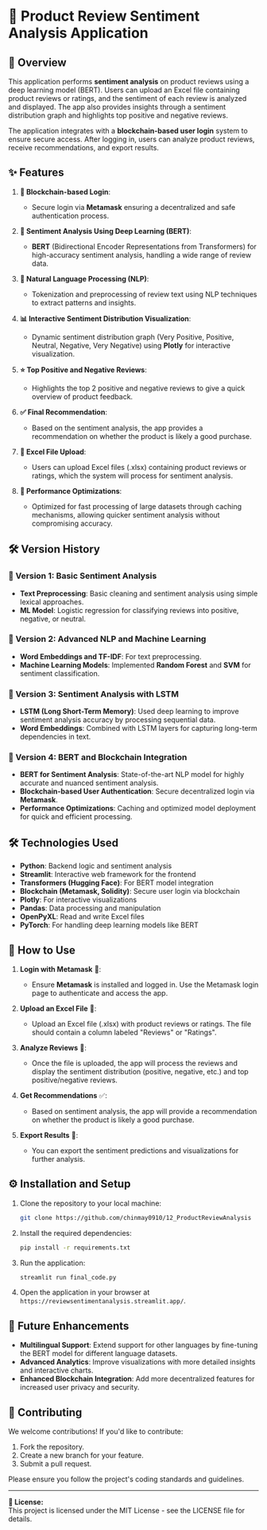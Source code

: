 # 🛒 Product Review Sentiment Analysis Application

## 📄 Overview
This application performs **sentiment analysis** on product reviews using a deep learning model (BERT). Users can upload an Excel file containing product reviews or ratings, and the sentiment of each review is analyzed and displayed. The app also provides insights through a sentiment distribution graph and highlights top positive and negative reviews.

The application integrates with a **blockchain-based user login** system to ensure secure access. After logging in, users can analyze product reviews, receive recommendations, and export results.

## ✨ Features

1. **🔐 Blockchain-based Login**:
   - Secure login via **Metamask** ensuring a decentralized and safe authentication process.

2. **🧠 Sentiment Analysis Using Deep Learning (BERT)**:
   - **BERT** (Bidirectional Encoder Representations from Transformers) for high-accuracy sentiment analysis, handling a wide range of review data.

3. **📝 Natural Language Processing (NLP)**:
   - Tokenization and preprocessing of review text using NLP techniques to extract patterns and insights.

4. **📊 Interactive Sentiment Distribution Visualization**:
   - Dynamic sentiment distribution graph (Very Positive, Positive, Neutral, Negative, Very Negative) using **Plotly** for interactive visualization.

5. **⭐ Top Positive and Negative Reviews**:
   - Highlights the top 2 positive and negative reviews to give a quick overview of product feedback.

6. **✅ Final Recommendation**:
   - Based on the sentiment analysis, the app provides a recommendation on whether the product is likely a good purchase.

7. **📁 Excel File Upload**:
   - Users can upload Excel files (.xlsx) containing product reviews or ratings, which the system will process for sentiment analysis.

8. **🚀 Performance Optimizations**:
   - Optimized for fast processing of large datasets through caching mechanisms, allowing quicker sentiment analysis without compromising accuracy.

## 🛠 Version History

### 🥇 Version 1: Basic Sentiment Analysis
- **Text Preprocessing**: Basic cleaning and sentiment analysis using simple lexical approaches.
- **ML Model**: Logistic regression for classifying reviews into positive, negative, or neutral.

### 🥈 Version 2: Advanced NLP and Machine Learning
- **Word Embeddings and TF-IDF**: For text preprocessing.
- **Machine Learning Models**: Implemented **Random Forest** and **SVM** for sentiment classification.

### 🥉 Version 3: Sentiment Analysis with LSTM
- **LSTM (Long Short-Term Memory)**: Used deep learning to improve sentiment analysis accuracy by processing sequential data.
- **Word Embeddings**: Combined with LSTM layers for capturing long-term dependencies in text.

### 🏅 Version 4: BERT and Blockchain Integration
- **BERT for Sentiment Analysis**: State-of-the-art NLP model for highly accurate and nuanced sentiment analysis.
- **Blockchain-based User Authentication**: Secure decentralized login via **Metamask**.
- **Performance Optimizations**: Caching and optimized model deployment for quick and efficient processing.

## 🛠 Technologies Used
- **Python**: Backend logic and sentiment analysis
- **Streamlit**: Interactive web framework for the frontend
- **Transformers (Hugging Face)**: For BERT model integration
- **Blockchain (Metamask, Solidity)**: Secure user login via blockchain
- **Plotly**: For interactive visualizations
- **Pandas**: Data processing and manipulation
- **OpenPyXL**: Read and write Excel files
- **PyTorch**: For handling deep learning models like BERT

## 📝 How to Use

1. **Login with Metamask** 🔐:
   - Ensure **Metamask** is installed and logged in. Use the Metamask login page to authenticate and access the app.

2. **Upload an Excel File** 📁:
   - Upload an Excel file (.xlsx) with product reviews or ratings. The file should contain a column labeled "Reviews" or "Ratings".

3. **Analyze Reviews** 🧠:
   - Once the file is uploaded, the app will process the reviews and display the sentiment distribution (positive, negative, etc.) and top positive/negative reviews.

4. **Get Recommendations** ✅:
   - Based on sentiment analysis, the app will provide a recommendation on whether the product is likely a good purchase.

5. **Export Results** 💾:
   - You can export the sentiment predictions and visualizations for further analysis.

## ⚙️ Installation and Setup

1. Clone the repository to your local machine:
    ```bash
    git clone https://github.com/chinmay0910/12_ProductReviewAnalysis
    ```

2. Install the required dependencies:
    ```bash
    pip install -r requirements.txt
    ```

3. Run the application:
    ```bash
    streamlit run final_code.py
    ```

4. Open the application in your browser at `https://reviewsentimentanalysis.streamlit.app/`.

## 🌟 Future Enhancements
- **Multilingual Support**: Extend support for other languages by fine-tuning the BERT model for different language datasets.
- **Advanced Analytics**: Improve visualizations with more detailed insights and interactive charts.
- **Enhanced Blockchain Integration**: Add more decentralized features for increased user privacy and security.

## 🤝 Contributing
We welcome contributions! If you'd like to contribute:
1. Fork the repository.
2. Create a new branch for your feature.
3. Submit a pull request.

Please ensure you follow the project's coding standards and guidelines.

---

**📌 License:**  
This project is licensed under the MIT License - see the LICENSE file for details.

